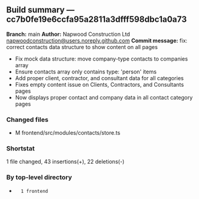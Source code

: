 ## Build summary — cc7b0fe19e6ccfa95a2811a3dfff598dbc1a0a73

**Branch:** main
**Author:** Napwood Construction Ltd <napwoodconstruction@users.noreply.github.com>
**Commit message:** fix: correct contacts data structure to show content on all pages

- Fix mock data structure: move company-type contacts to companies array
- Ensure contacts array only contains type: 'person' items
- Add proper client, contractor, and consultant data for all categories
- Fixes empty content issue on Clients, Contractors, and Consultants pages
- Now displays proper contact and company data in all contact category pages

### Changed files
 - M	frontend/src/modules/contacts/store.ts

### Shortstat
 1 file changed, 43 insertions(+), 22 deletions(-)

### By top-level directory
 -       1 frontend
